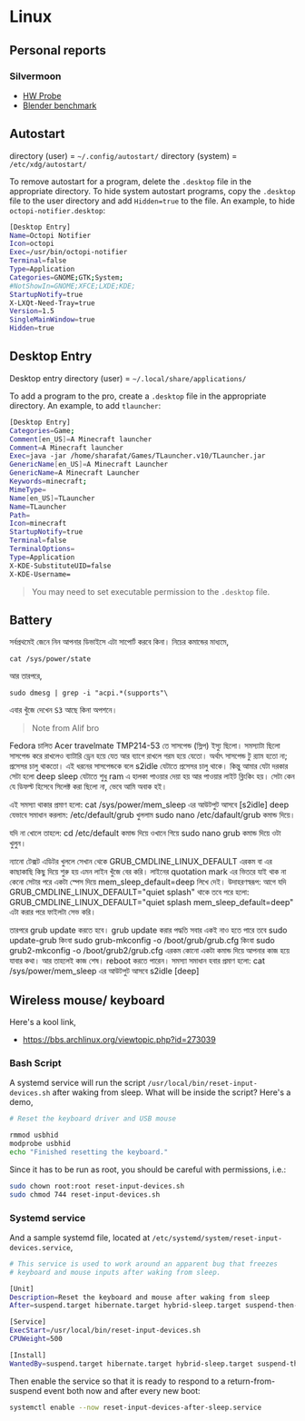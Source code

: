 # Linux

## Personal reports

### Silvermoon

- [HW Probe](https://linux-hardware.org/?probe=c2bd74626f)
- [Blender benchmark](https://opendata.blender.org/benchmarks/602eeea9-c154-44ff-a61f-cd731cfecb29/)

## Autostart

directory (user) = `~/.config/autostart/`
directory (system) = `/etc/xdg/autostart/`

To remove autostart for a program, delete the `.desktop` file in the appropriate directory.
To hide system autostart programs, copy the `.desktop` file to the user directory and add `Hidden=true` to the file.
An example, to hide `octopi-notifier.desktop`:

```bash
[Desktop Entry]
Name=Octopi Notifier
Icon=octopi
Exec=/usr/bin/octopi-notifier
Terminal=false
Type=Application
Categories=GNOME;GTK;System;
#NotShowIn=GNOME;XFCE;LXDE;KDE;
StartupNotify=true
X-LXQt-Need-Tray=true
Version=1.5
SingleMainWindow=true
Hidden=true
```

## Desktop Entry

Desktop entry directory (user) = `~/.local/share/applications/`

To add a program to the pro, create a `.desktop` file in the appropriate directory.
An example, to add `tlauncher`:

```bash
[Desktop Entry]
Categories=Game;
Comment[en_US]=A Minecraft launcher
Comment=A Minecraft launcher
Exec=java -jar /home/sharafat/Games/TLauncher.v10/TLauncher.jar
GenericName[en_US]=A Minecraft Launcher
GenericName=A Minecraft Launcher
Keywords=minecraft;
MimeType=
Name[en_US]=TLauncher
Name=TLauncher
Path=
Icon=minecraft
StartupNotify=true
Terminal=false
TerminalOptions=
Type=Application
X-KDE-SubstituteUID=false
X-KDE-Username=
```

> You may need to set executable permission to the `.desktop` file.

## Battery

সর্বপ্রথমেই জেনে নিন আপনার ডিভাইসে এটা সাপোর্ট করবে কিনা। নিচের কমান্ডের মাধ্যমে,

```shell
cat /sys/power/state
```

আর তারপরে,

```shell
sudo dmesg | grep -i "acpi.*(supports"\
```

এবার খুঁজে দেখেন `S3` আছে কিনা অপশনে।

> Note from Alif bro

Fedora চালিত Acer travelmate TMP214-53 তে সাসপেন্ড (স্লিপ) ইস্যু ছিলো।
সমস্যাটা ছিলো সাসপেন্ড করে রাখলেও ব্যাটারি ড্রেন হয়ে যেত আর ব্যাগে রাখলে গরম হয়ে যেতো। অর্থাৎ সাসপেন্ড টু র‌্যাম হতো না; প্রসেসর চালু থাকতো। এই ধরনের সাসপেন্ডকে বলে s2idle যেটাতে প্রসেসর চালু থাকে। কিন্তু আমার যেটা দরকার সেটা হলো deep sleep যেটাতে শুধু ram এ হালকা পাওয়ার দেয়া হয় আর পাওয়ার লাইট ব্লিংকিং হয়। সেটা কেন যে ডিফল্ট হিসেবে সিলেক্ট করা ছিলো না, ভেবে আমি অবাক হই।

এই সমস্যা থাকার প্রমাণ হলো: cat /sys/power/mem_sleep এর আউটপুট আসবে [s2idle] deep
যেভাবে সমাধান করলাম:
/etc/default/grub খুললাম sudo nano /etc/dafault/grub কমান্ড দিয়ে।

যদি না খোলে তাহলে: cd /etc/default কমান্ড দিয়ে ওখানে গিয়ে sudo nano grub কমান্ড দিয়ে ওটা খুলুন।

ন্যানো টেক্সট এডিটর খুললে সেখান থেকে GRUB_CMDLINE_LINUX_DEFAULT এরকম বা এর কাছাকাছি কিছু দিয়ে শুরু হয় এমন লাইন খুঁজে বের করি।
লাইনের quotation mark এর ভিতরে যাই থাক না কেনো সেটার পরে একটা স্পেস দিয়ে  mem_sleep_default=deep  লিখে দেই।
উদাহরণস্বরূপ: আগে যদি GRUB_CMDLINE_LINUX_DEFAULT="quiet splash" থাকে তবে পরে হলো: GRUB_CMDLINE_LINUX_DEFAULT="quiet splash mem_sleep_default=deep"
এটা করার পরে ফাইলটা সেভ করি।

তারপরে grub update করতে হবে। grub update করার পদ্ধতি সবার একই নাও হতে পারে তবে sudo update-grub কিংবা sudo grub-mkconfig -o /boot/grub/grub.cfg কিংবা sudo grub2-mkconfig -o /boot/grub2/grub.cfg এরকম কোনো একটা কমান্ড দিয়ে আপনার কাজ হয়ে যাবার কথা। আর তাহলেই কাজ শেষ।
reboot করতে পারেন।
সমস্যা সমাধান হবার প্রমাণ হলো: cat /sys/power/mem_sleep এর আউটপুট আসবে s2idle [deep]

## Wireless mouse/ keyboard

Here's a kool link,

- <https://bbs.archlinux.org/viewtopic.php?id=273039>

### Bash Script

A systemd service will run the script `/usr/local/bin/reset-input-devices.sh` after waking from sleep. What will be inside the script? Here's a demo,

```bash
# Reset the keyboard driver and USB mouse

rmmod usbhid
modprobe usbhid
echo "Finished resetting the keyboard."
```

Since it has to be run as root, you should be careful with permissions, i.e.:

```bash
sudo chown root:root reset-input-devices.sh
sudo chmod 744 reset-input-devices.sh
```

### Systemd service

And a sample systemd file, located at `/etc/systemd/system/reset-input-devices.service`,

```bash
# This service is used to work around an apparent bug that freezes
# keyboard and mouse inputs after waking from sleep.

[Unit]
Description=Reset the keyboard and mouse after waking from sleep
After=suspend.target hibernate.target hybrid-sleep.target suspend-then-hibernate.target

[Service]
ExecStart=/usr/local/bin/reset-input-devices.sh
CPUWeight=500

[Install]
WantedBy=suspend.target hibernate.target hybrid-sleep.target suspend-then-hibernate.
```

Then enable the service so that it is ready to respond to a return-from-suspend event both now and after every new boot:

```bash
systemctl enable --now reset-input-devices-after-sleep.service
```
